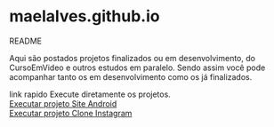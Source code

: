 # maelalves.github.io
README

Aqui são postados projetos finalizados ou em desenvolvimento, do CursoEmVideo e outros estudos em paralelo.
Sendo assim você pode acompanhar tanto os em desenvolvimento como os já finalizados.

link rapido
Execute diretamente os projetos.
<br>
<a href="https://maelalves.github.io/android/index.html" target="_blank">Executar projeto Site Android</a>
<br>
<a href="https://maelalves.github.io/landingPageInstagram/#" traget="_blank">Executar projeto Clone Instagram</a>


